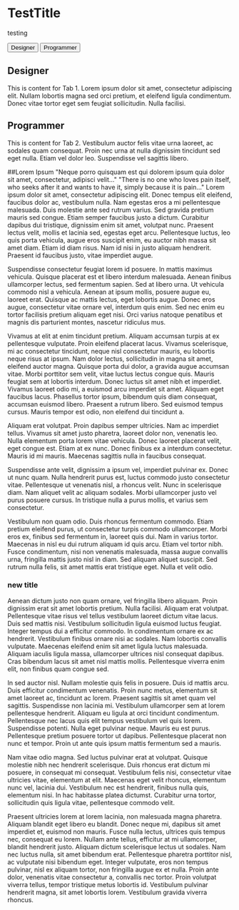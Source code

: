 # TestTitle
testing

<div class="tabs">
  <button class="tab-button" onclick="openTab(event, 'tab1')">Designer</button>
  <button class="tab-button" onclick="openTab(event, 'tab2')">Programmer</button>
</div>

<div id="tab1" class="tab-content">
  <h2>Designer</h2>
  <p>This is content for Tab 1. Lorem ipsum dolor sit amet, consectetur adipiscing elit. Nullam lobortis magna sed orci pretium, et eleifend ligula condimentum. Donec vitae tortor eget sem feugiat sollicitudin. Nulla facilisi.</p>
</div>

<div id="tab2" class="tab-content">
  <h2>Programmer</h2>
  <p>This is content for Tab 2. Vestibulum auctor felis vitae urna laoreet, ac sodales quam consequat. Proin nec urna at nulla dignissim tincidunt sed eget nulla. Etiam vel dolor leo. Suspendisse vel sagittis libero.</p>
</div>

##Lorem Ipsum
"Neque porro quisquam est qui dolorem ipsum quia dolor sit amet, consectetur, adipisci velit..."
"There is no one who loves pain itself, who seeks after it and wants to have it, simply because it is pain..."
Lorem ipsum dolor sit amet, consectetur adipiscing elit. Donec tempus elit eleifend, faucibus dolor ac, vestibulum nulla. Nam egestas eros a mi pellentesque malesuada. Duis molestie ante sed rutrum varius. Sed gravida pretium mauris sed congue. Etiam semper faucibus justo a dictum. Curabitur dapibus dui tristique, dignissim enim sit amet, volutpat nunc. Praesent lectus velit, mollis et lacinia sed, egestas eget arcu. Pellentesque luctus, leo quis porta vehicula, augue eros suscipit enim, eu auctor nibh massa sit amet diam. Etiam id diam risus. Nam id nisi in justo aliquam hendrerit. Praesent id faucibus justo, vitae imperdiet augue.

Suspendisse consectetur feugiat lorem id posuere. In mattis maximus vehicula. Quisque placerat est et libero interdum malesuada. Aenean finibus ullamcorper lectus, sed fermentum sapien. Sed at libero urna. Ut vehicula commodo nisl a vehicula. Aenean at ipsum mollis, posuere augue eu, laoreet erat. Quisque ac mattis lectus, eget lobortis augue. Donec eros augue, consectetur vitae ornare vel, interdum quis enim. Sed nec enim eu tortor facilisis pretium aliquam eget nisi. Orci varius natoque penatibus et magnis dis parturient montes, nascetur ridiculus mus.

Vivamus at elit at enim tincidunt pretium. Aliquam accumsan turpis at ex pellentesque vulputate. Proin eleifend placerat lacus. Vivamus scelerisque, mi ac consectetur tincidunt, neque nisl consectetur mauris, eu lobortis neque risus at ipsum. Nam dolor lectus, sollicitudin in magna sit amet, eleifend auctor magna. Quisque porta dui dolor, a gravida augue accumsan vitae. Morbi porttitor sem velit, vitae luctus lectus congue quis. Mauris feugiat sem at lobortis interdum. Donec luctus sit amet nibh et imperdiet. Vivamus laoreet odio mi, a euismod arcu imperdiet sit amet. Aliquam eget faucibus lacus. Phasellus tortor ipsum, bibendum quis diam consequat, accumsan euismod libero. Praesent a rutrum libero. Sed euismod tempus cursus. Mauris tempor est odio, non eleifend dui tincidunt a.

Aliquam erat volutpat. Proin dapibus semper ultricies. Nam ac imperdiet tellus. Vivamus sit amet justo pharetra, laoreet dolor non, venenatis leo. Nulla elementum porta lorem vitae vehicula. Donec laoreet placerat velit, eget congue est. Etiam at ex nunc. Donec finibus ex a interdum consectetur. Mauris id mi mauris. Maecenas sagittis nulla in faucibus consequat.

Suspendisse ante velit, dignissim a ipsum vel, imperdiet pulvinar ex. Donec ut nunc quam. Nulla hendrerit purus est, luctus commodo justo consectetur vitae. Pellentesque ut venenatis nisl, a rhoncus velit. Nunc in scelerisque diam. Nam aliquet velit ac aliquam sodales. Morbi ullamcorper justo vel purus posuere cursus. In tristique nulla a purus mollis, et varius sem consectetur.

Vestibulum non quam odio. Duis rhoncus fermentum commodo. Etiam pretium eleifend purus, ut consectetur turpis commodo ullamcorper. Morbi eros ex, finibus sed fermentum in, laoreet quis dui. Nam in varius tortor. Maecenas in nisl eu dui rutrum aliquam id quis arcu. Etiam vel tortor nibh. Fusce condimentum, nisi non venenatis malesuada, massa augue convallis urna, fringilla mattis justo nisl in diam. Sed aliquam aliquet suscipit. Sed rutrum nulla felis, sit amet mattis erat tristique eget. Nulla et velit odio.

### new title
Aenean dictum justo non quam ornare, vel fringilla libero aliquam. Proin dignissim erat sit amet lobortis pretium. Nulla facilisi. Aliquam erat volutpat. Pellentesque vitae risus vel tellus vestibulum laoreet dictum vitae lacus. Duis sed mattis nisi. Vestibulum sollicitudin ligula euismod luctus feugiat. Integer tempus dui a efficitur commodo. In condimentum ornare ex ac hendrerit. Vestibulum finibus ornare nisi ac sodales. Nam lobortis convallis vulputate. Maecenas eleifend enim sit amet ligula luctus malesuada. Aliquam iaculis ligula massa, ullamcorper ultrices nisl consequat dapibus. Cras bibendum lacus sit amet nisl mattis mollis. Pellentesque viverra enim elit, non finibus quam congue sed.

In sed auctor nisl. Nullam molestie quis felis in posuere. Duis id mattis arcu. Duis efficitur condimentum venenatis. Proin nunc metus, elementum sit amet laoreet ac, tincidunt ac lorem. Praesent sagittis sit amet quam vel sagittis. Suspendisse non lacinia mi. Vestibulum ullamcorper sem at lorem pellentesque hendrerit. Aliquam eu ligula at orci tincidunt condimentum. Pellentesque nec lacus quis elit tempus vestibulum vel quis lorem. Suspendisse potenti. Nulla eget pulvinar neque. Mauris eu est purus. Pellentesque pretium posuere tortor ut dapibus. Pellentesque placerat non nunc et tempor. Proin ut ante quis ipsum mattis fermentum sed a mauris.

Nam vitae odio magna. Sed luctus pulvinar erat at volutpat. Quisque molestie nibh nec hendrerit scelerisque. Duis rhoncus erat dictum mi posuere, in consequat mi consequat. Vestibulum felis nisi, consectetur vitae ultricies vitae, elementum at elit. Maecenas eget velit rhoncus, elementum nunc vel, lacinia dui. Vestibulum nec est hendrerit, finibus nulla quis, elementum nisi. In hac habitasse platea dictumst. Curabitur urna tortor, sollicitudin quis ligula vitae, pellentesque commodo velit.

Praesent ultricies lorem at lorem lacinia, non malesuada magna pharetra. Aliquam blandit eget libero eu blandit. Donec neque mi, dapibus sit amet imperdiet et, euismod non mauris. Fusce nulla lectus, ultrices quis tempus nec, consequat eu lorem. Nullam ante tellus, efficitur at mi ullamcorper, blandit hendrerit justo. Aliquam dictum scelerisque lectus ut sodales. Nam nec luctus nulla, sit amet bibendum erat. Pellentesque pharetra porttitor nisl, ac vulputate nisi bibendum eget. Integer vulputate, eros non tempus pulvinar, nisl ex aliquam tortor, non fringilla augue ex et nulla. Proin ante dolor, venenatis vitae consectetur a, convallis nec tortor. Proin volutpat viverra tellus, tempor tristique metus lobortis id. Vestibulum pulvinar hendrerit magna, sit amet lobortis lorem. Vestibulum gravida viverra rhoncus.

